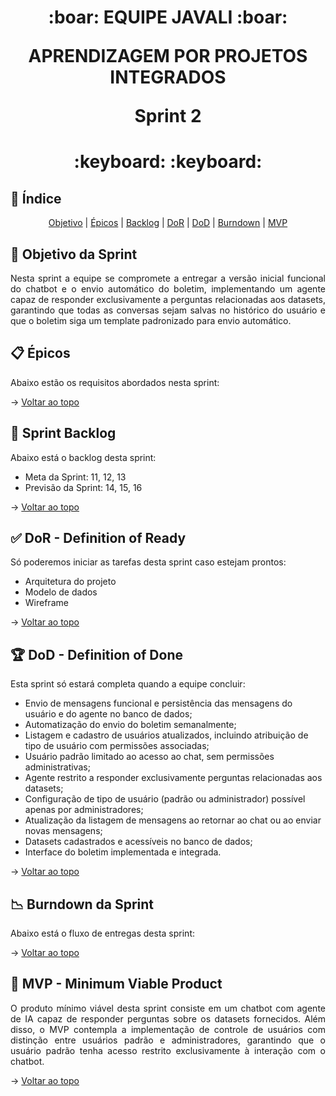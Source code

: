 <span id="topo">

<h1 align="center">
:boar: EQUIPE JAVALI :boar:  

APRENDIZAGEM POR PROJETOS INTEGRADOS  

Sprint 2
</h1>

<h1 align="center"> :keyboard: :keyboard: </h1>

## :mag_right: Índice
<p align="center">
    <a href="#objetivo">Objetivo</a> | 
    <a href="#epicos">Épicos</a> |
    <a href="#backlog">Backlog</a> |
    <a href="#dor">DoR</a> |
    <a href="#dod">DoD</a> |
    <a href="#burndown">Burndown</a> |
    <a href="#mvp">MVP</a> 
</p>

<span id="objetivo">

## :dart: Objetivo da Sprint
<p align="justify">
    Nesta sprint a equipe se compromete a entregar a versão inicial funcional do chatbot e o envio automático do boletim, implementando um agente capaz de responder exclusivamente a perguntas relacionadas aos datasets, garantindo que todas as conversas sejam salvas no histórico do usuário e que o boletim siga um template padronizado para envio automático.
</p>

<span id="epicos">

## :clipboard: Épicos
Abaixo estão os requisitos abordados nesta sprint:

<!-- <img width="1157" height="176" alt="image" src="link" /> -->

→ [Voltar ao topo](#topo)

<span id="backlog">

## :bookmark_tabs: Sprint Backlog

Abaixo está o backlog desta sprint:


- Meta da Sprint: 11, 12, 13
- Previsão da Sprint: 14, 15, 16

→ [Voltar ao topo](#topo)

<span id="dor">

## :white_check_mark: DoR - Definition of Ready
<p align="justify">
    Só poderemos iniciar as tarefas desta sprint caso estejam prontos:
</p>

- Arquitetura do projeto  
- Modelo de dados  
- Wireframe

→ [Voltar ao topo](#topo)  

<span id="dod">

## :trophy: DoD - Definition of Done
Esta sprint só estará completa quando a equipe concluir:
- Envio de mensagens funcional e persistência das mensagens do usuário e do agente no banco de dados;
- Automatização do envio do boletim semanalmente;
- Listagem e cadastro de usuários atualizados, incluindo atribuição de tipo de usuário com permissões associadas;
- Usuário padrão limitado ao acesso ao chat, sem permissões administrativas;
- Agente restrito a responder exclusivamente perguntas relacionadas aos datasets;
- Configuração de tipo de usuário (padrão ou administrador) possível apenas por administradores;
- Atualização da listagem de mensagens ao retornar ao chat ou ao enviar novas mensagens;
- Datasets cadastrados e acessíveis no banco de dados;
- Interface do boletim implementada e integrada.

→ [Voltar ao topo](#topo)

<span id="burndown">

## :chart_with_downwards_trend: Burndown da Sprint
Abaixo está o fluxo de entregas desta sprint:

<!-- <img
    alt="burndown_sprint_2"
    src="burndown.png"
    width="775"
/> -->

→ [Voltar ao topo](#topo)

<span id="mvp">

## :rocket: MVP - Minimum Viable Product
<p align="justify">
    O produto mínimo viável desta sprint consiste em um chatbot com agente de IA capaz de responder perguntas sobre os datasets fornecidos. Além disso, o MVP contempla a implementação de controle de usuários com distinção entre usuários padrão e administradores, garantindo que o usuário padrão tenha acesso restrito exclusivamente à interação com o chatbot.
    <!-- Para visualizar o que foi desenvolvido no projeto, <a href="link">acesse aqui</a>. -->
</p>

→ [Voltar ao topo](#topo) 
